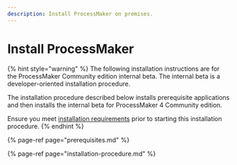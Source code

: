 ```yaml
---
description: Install ProcessMaker on premises.
---
```


# Install ProcessMaker

{% hint style="warning" %}
The following installation instructions are for the ProcessMaker Community edition internal beta. The internal beta is a developer-oriented installation procedure.

The installation procedure described below installs prerequisite applications and then installs the internal beta for ProcessMaker 4 Community edition.

Ensure you meet [installation requirements](../prerequisites/installation-requirements.md) prior to starting this installation procedure.
{% endhint %}

{% page-ref page="prerequisites.md" %}

{% page-ref page="installation-procedure.md" %}




